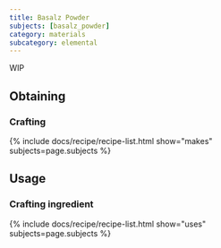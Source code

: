 ```yaml
---
title: Basalz Powder
subjects: [basalz_powder]
category: materials
subcategory: elemental
---
```


WIP

Obtaining
---------

### Crafting
{% include docs/recipe/recipe-list.html show="makes" subjects=page.subjects %}

Usage
-----

### Crafting ingredient
{% include docs/recipe/recipe-list.html show="uses" subjects=page.subjects %}